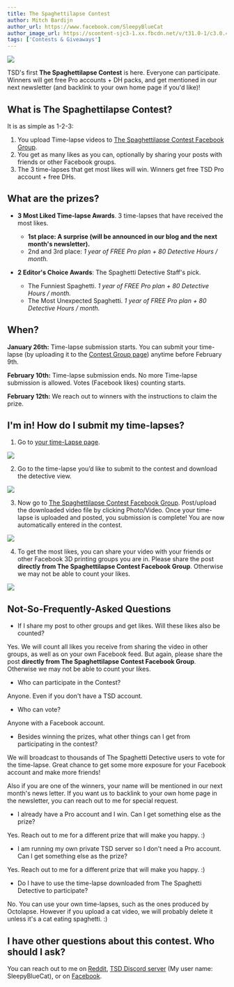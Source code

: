 ```yaml
---
title: The Spaghettilapse Contest
author: Mitch Bardijn
author_url: https://www.facebook.com/SleepyBlueCat
author_image_url: https://scontent-sjc3-1.xx.fbcdn.net/v/t31.0-1/c3.0.480.480a/p480x480/30051793_10212220411287521_371651864893343373_o.jpg?_nc_cat=111&_nc_ohc=PSK7bD8DeY0AQlZ9SJETUg41DJaPF3n2HOUh9gxBwKISEuD6RKDKKV0RQ&_nc_ht=scontent-sjc3-1.xx&_nc_tp=1&oh=1ce79826f69eb4a9a5a5925c10b689e2&oe=5EABFCC4
tags: ['Contests & Giveaways']
---
```


![](/img/blogs/timelapse-contest.jpg)

TSD's first **The Spaghettilapse Contest** is here. Everyone can participate. Winners will get free Pro accounts + DH packs, and get mentioned in our next newsletter (and backlink to your own home page if you'd like)!

## What is The Spaghettilapse Contest?

It is as simple as 1-2-3:

1. You upload Time-lapse videos to [The Spaghettilapse Contest Facebook Group](https://www.facebook.com/groups/169972597603426/?source=unknown).
1. You get as many likes as you can, optionally by sharing your posts with friends or other Facebook groups.
1. The 3 time-lapses that get most likes will win. Winners get free TSD Pro account + free DHs.

<!--truncate-->

## What are the prizes?

* **3 Most Liked Time-lapse Awards**. 3 time-lapses that have received the most likes.
  * **1st place: A surprise (will be announced in our blog and the next month's newsletter).**
  * 2nd and 3rd place: *1 year of FREE Pro plan + 80 Detective Hours / month.*

* **2 Editor's Choice Awards**: The Spaghetti Detective Staff's pick.
  * The Funniest Spaghetti. *1 year of FREE Pro plan + 80 Detective Hours / month.*
  * The Most Unexpected Spaghetti. *1 year of FREE Pro plan + 80 Detective Hours / month.*

## When?

**January 26th:** Time-lapse submission starts. You can submit your time-lapse (by uploading it to the [Contest Group page](https://www.facebook.com/groups/169972597603426/?source=unknown)) anytime before February 9th.

**February 10th:** Time-lapse submission ends. No more Time-lapse submission is allowed. Votes (Facebook likes) counting starts.

**February 12th:** We reach out to winners with the instructions to claim the prize.

## I'm in! How do I submit my time-lapses?

1. Go to [your time-Lapse page](https://app.obico.io/prints/).

![](/img/blogs/contest-image1.png)

2. Go to the time-lapse you’d like to submit to the contest and download the detective view.

![](/img/blogs/contest-image3.png)

3. Now go to [The Spaghettilapse Contest Facebook Group](https://www.facebook.com/groups/169972597603426/?source=unknown). Post/upload the downloaded video file by clicking Photo/Video. Once your time-lapse is uploaded and posted, you submission is complete! You are now automatically entered in the contest.

![](/img/blogs/contest-image2.png)

4. To get the most likes, you can share your video with your friends or other Facebook 3D printing groups you are in. Please share the post **directly from The Spaghettilapse Contest Facebook Group**. Otherwise we may not be able to count your likes.

![](/img/blogs/contest-image4.png)

## Not-So-Frequently-Asked Questions

* If I share my post to other groups and get likes. Will these likes also be counted?

Yes. We will count all likes you receive from sharing the video in other groups, as well as on your own Facebook feed. But again, please share the post **directly from The Spaghettilapse Contest Facebook Group**. Otherwise we may not be able to count your likes.

* Who can participate in the Contest?

Anyone. Even if you don't have a TSD account.

* Who can vote?

Anyone with a Facebook account.

* Besides winning the prizes, what other things can I get from participating in the contest?

We will broadcast to thousands of The Spaghetti Detective users to vote for the time-lapse. Great chance to get some more exposure for your Facebook account and make more friends!

Also if you are one of the winners, your name will be mentioned in our next month's news letter. If you want us to backlink to your own home page in the newsletter, you can reach out to me for special request.

* I already have a Pro account and I win. Can I get something else as the prize?

Yes. Reach out to me for a different prize that will make you happy. :)

* I am running my own private TSD server so I don't need a Pro account. Can I get something else as the prize?

Yes. Reach out to me for a different prize that will make you happy. :)

* Do I have to use the time-lapse downloaded from The Spaghetti Detective to participate?

No. You can use your own time-lapses, such as the ones produced by Octolapse. However if you upload a cat video, we will probably delete it unless it's a cat eating spaghetti. :)

## I have other questions about this contest. Who should I ask?

You can reach out to me on [Reddit](https://www.reddit.com/user/SleepyBlueCat/), [TSD Discord server](https://obico.io/discord) (My user name: SleepyBlueCat), or on [Facebook](https://www.facebook.com/SleepyBlueCat).
